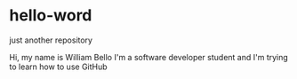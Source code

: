 hello-word
==========

just another repository


Hi, my name is William Bello I'm a software developer student and I'm trying to learn how to use GitHub
